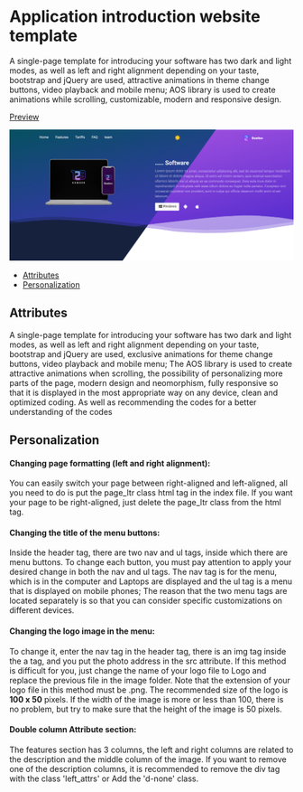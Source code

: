 # Application introduction website template

A single-page template for introducing your software has two dark and light modes, as well as left and right alignment depending on your taste, bootstrap and jQuery are used, attractive animations in theme change buttons, video playback and mobile menu;  AOS library is used to create animations while scrolling, customizable, modern and responsive design.

[Preview][Preview]

[![Preview][Banner]][Banner]

- [Attributes](#attributes)
- [Personalization](#personalization)

## Attributes

A single-page template for introducing your software has two dark and light modes, as well as left and right alignment depending on your taste, bootstrap and jQuery are used, exclusive animations for theme change buttons, video playback and mobile menu;  The AOS library is used to create attractive animations when scrolling, the possibility of personalizing more parts of the page, modern design and neomorphism, fully responsive so that it is displayed in the most appropriate way on any device, clean and optimized coding.  As well as recommending the codes for a better understanding of the codes

## Personalization

#### Changing page formatting (left and right alignment):

You can easily switch your page between right-aligned and left-aligned, all you need to do is put the page_ltr class html tag in the index file. If you want your page to be right-aligned, just delete the page_ltr class from the html tag.


#### Changing the title of the menu buttons:

Inside the header tag, there are two nav and ul tags, inside which there are menu buttons. To change each button, you must pay attention to apply your desired change in both the nav and ul tags. The nav tag is for the menu, which is in the computer and  Laptops are displayed and the ul tag is a menu that is displayed on mobile phones;  The reason that the two menu tags are located separately is so that you can consider specific customizations on different devices.

#### Changing the logo image in the menu:

To change it, enter the nav tag in the header tag, there is an img tag inside the a tag, and you put the photo address in the src attribute. If this method is difficult for you, just change the name of your logo file to Logo and replace the previous file in the image folder. Note that the extension of your logo file in this method must be .png. The recommended size of the logo is __100 x 50__ pixels. If the width of the image is more or less than 100, there is no problem, but try to make sure that the height of the image is 50 pixels.

#### Double column Attribute section:

The features section has 3 columns, the left and right columns are related to the description and the middle column of the image. If you want to remove one of the description columns, it is recommended to remove the div tag with the class 'left_attrs' or Add the 'd-none' class.


[Preview]: https://mjavadh.github.io/Application-introduction-website-template/
[Banner]: https://github.com/MjavadH/Application-introduction-website-template/blob/master/docx/preview/Banner-ltr.png "Banner"
